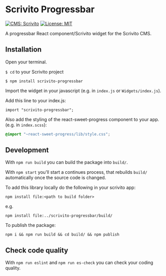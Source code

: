 # Scrivito Progressbar
[![CMS: Scrivito](https://img.shields.io/badge/CMS-Scrivito-brightgreen.svg)](https://scrivito.com) [![License: MIT](https://img.shields.io/badge/License-MIT-blue.svg)](https://opensource.org/licenses/MIT)

A progressbar React component/Scrivito widget for the Scrivito CMS.

## Installation

Open your terminal.

`$ cd` to your Scrivito project

```
$ npm install scrivito-progressbar
```

Import the widget in your javascript (e.g. in `index.js` or `Widgets/index.js`).

Add this line to your index.js:

```
import "scrivito-progressbar";
```

Also add the styling of the react-sweet-progress component to your app. (e.g. in `index.scss`):

```scss
@import "~react-sweet-progress/lib/style.css";
```

## Development

With `npm run build` you can build the package into `build/`.

With `npm start` you'll start a continues process, that rebuilds `build/` automatically once the source code is changed.

To add this library locally do the following in your scrivito app:

```
npm install file:<path to build folder>
```

e.g.

```
npm install file:../scrivito-progressbar/build/
```

To publish the package:

```
npm i && npm run build && cd build/ && npm publish
```

## Check code quality

With `npm run eslint` and `npm run es-check` you can check your coding quality.



